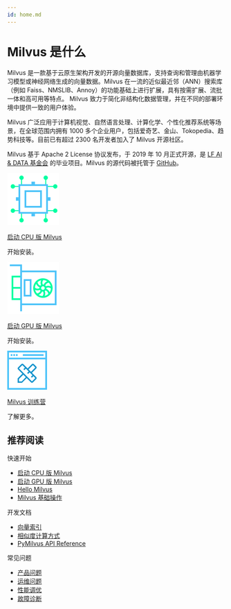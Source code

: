 ```yaml
---
id: home.md
---
```


# Milvus 是什么

Milvus 是一款基于云原生架构开发的开源向量数据库，支持查询和管理由机器学习模型或神经网络生成的向量数据。Milvus 在一流的近似最近邻（ANN）搜索库（例如 Faiss、NMSLIB、Annoy）的功能基础上进行扩展，具有按需扩展、流批一体和高可用等特点。 Milvus 致力于简化非结构化数据管理，并在不同的部署环境中提供一致的用户体验。

Milvus 广泛应用于计算机视觉、自然语言处理、计算化学、个性化推荐系统等场景，在全球范围内拥有 1000 多个企业用户，包括爱奇艺、金山、Tokopedia、趋势科技等。目前已有超过 2300 名开发者加入了 Milvus 开源社区。

Milvus 基于 Apache 2 License 协议发布，于 2019 年 10 月正式开源，是 [LF AI & DATA 基金会](https://lfaidata.foundation/) 的毕业项目。Milvus 的源代码被托管于 [GitHub](https://github.com/milvus-io/milvus)。

<div class="card-wrapper">

<div class="start_card_container">
  <a href="milvus_docker-cpu.md">
    <img  src="../../../assets/cpu.svg" alt="icon" />
    <p class="link-btn">启动 CPU 版 Milvus <i class="fas fa-chevron-circle-right"></i></p>
  </a>
  <p>开始安装。</p>
</div>

<div class="start_card_container">
  <a href="example_code.md">
    <img  src="../../../assets/gpu.svg" alt="icon" />
    <p class="link-btn">启动 GPU 版 Milvus <i class="fas fa-chevron-circle-right"></i></p>
  </a>
  <p>开始安装。</p>
</div>

<div class="start_card_container">
  <a href="/bootcamp">
    <img  src="../../../assets/bootcamps.svg" alt="icon" />
    <p class="link-btn">Milvus 训练营 <i class="fas fa-chevron-circle-right"></i></p>
  </a>
  <p>
  了解更多。
  </p>
</div>

</div>

## 推荐阅读

<div class="doc-home-recommend-section">

<div class="recomment-item">
  <p>快速开始</p>

- [启动 CPU 版 Milvus](milvus_docker-cpu.md)
- [启动 GPU 版 Milvus](milvus_docker-gpu.md)
- [Hello Milvus](example_code.md)
- [Milvus 基础操作](connect_milvus_python.md)
</div>

<div class="recomment-item">
  <p>开发文档</p>

- [向量索引](index.md)
- [相似度计算方式](metric.md)
- [PyMilvus API Reference](https://milvus.io/api-reference/pymilvus/v1.1.2/install.html)
</div>

<div class="recomment-item">
  <p>常见问题</p>

- [产品问题](product_faq.md)
- [运维问题](operational_faq.md)
- [性能调优](performance_faq.md)
- [故障诊断](troubleshoot.md)
</div>


</div>
